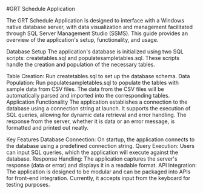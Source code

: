 #GRT Schedule Application

The GRT Schedule Application is designed to interface with a Windows native database server, with data visualization and management facilitated through SQL Server Management Studio (SSMS). This guide provides an overview of the application's setup, functionality, and usage.

Database Setup
The application's database is initialized using two SQL scripts: createtables.sql and populatesampletables.sql. These scripts handle the creation and population of the necessary tables.

Table Creation: Run createtables.sql to set up the database schema.
Data Population: Run populatesampletables.sql to populate the tables with sample data from CSV files. The data from the CSV files will be automatically parsed and imported into the corresponding tables.
Application Functionality
The application establishes a connection to the database using a connection string at launch. It supports the execution of SQL queries, allowing for dynamic data retrieval and error handling. The response from the server, whether it is data or an error message, is formatted and printed out neatly.

Key Features
Database Connection: On startup, the application connects to the database using a predefined connection string.
Query Execution: Users can input SQL queries, which the application will execute against the database.
Response Handling: The application captures the server's response (data or error) and displays it in a readable format.
API Integration: The application is designed to be modular and can be packaged into APIs for front-end integration. Currently, it accepts input from the keyboard for testing purposes.
